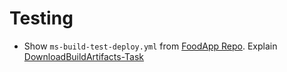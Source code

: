 # Testing

- Show `ms-build-test-deploy.yml` from [FoodApp Repo](https://github.com/ARambazamba/foodapp). Explain [DownloadBuildArtifacts-Task](https://docs.microsoft.com/en-us/azure/devops/pipelines/tasks/utility/download-build-artifacts?view=azure-devops)

